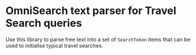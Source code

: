 # OmniSearch text parser for Travel Search queries

Use this library to parse free text into a set of `SearchToken` 
items that can be used to initialise typical travel searches.

